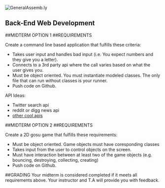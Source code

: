 ![GeneralAssemb.ly](https://github.com/generalassembly/ga-ruby-on-rails-for-devs/raw/master/images/ga.png "GeneralAssemb.ly")

Back-End Web Development
--------

##MIDTERM OPTION 1
##REQUIREMENTS

Create a command line based application that fulfills these criteria:

-  Takes user input and handles bad input (i.e. You expect numbers and they give you a letter).
- Connects to a 3rd party api where the call varies based on what the user gives you.
- Must be object oriented. You must instantiate modeled classes. The only file that can run without classes is your runner.
- Push code on Github.


API Ideas:

* Twitter search api
* reddit or digg news api
* [other cool apis](http://expressivesyntax.tumblr.com/post/129765227243/top-6-awesomely-nerdy-data-sets-apis)


##MIDTERM OPTION 2
##REQUIREMENTS

Create a 2D gosu game that fulfills these requirements:

- Must be object oriented. Game objects must have coresponding classes
- Takes input from the user to control objects on the screen.
- Must have interaction between at least two of the game objects (e.g. bouncing, destroying, collecting, creating)
- Push code on Github.

##GRADING
Your midterm is considered completed if it meets all requirements above. Your instructor and T.A will provide you with feedback.